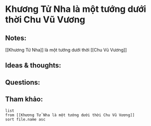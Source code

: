 # Khương Tử Nha là một tướng dưới thời Chu Vũ Vương

## Notes:
[[Khương Tử Nha]] là một tướng dưới thời [[Chu Vũ Vương]]

## Ideas & thoughts:

## Questions:


## Tham khảo:
```dataview
list
from [[Khương Tử Nha là một tướng dưới thời Chu Vũ Vương]]
sort file.name asc
```